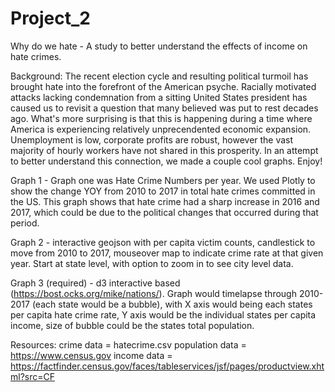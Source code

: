 # Project_2
Why do we hate - A study to better understand the effects of income on hate crimes.

Background: The recent election cycle and resulting political turmoil has brought hate into the forefront of the American psyche. Racially motivated attacks lacking condemnation from a sitting United States president has caused us to revisit a question that many believed was put to rest decades ago. What's more surprising is that this is happening during a time where America is experiencing relatively unprecendented economic expansion. Unemployment is low, corporate profits are robust, however the vast majority of hourly workers have not shared in this prosperity. In an attempt to better understand this connection, we made a couple cool graphs. Enjoy!

Graph 1 - Graph one was Hate Crime Numbers per year. We used Plotly to show the change YOY from 2010 to 2017 in total hate crimes committed in the US. This graph shows that hate crime had a sharp increase in 2016 and 2017, which could be due to the political changes that occurred during that period.

Graph 2 - interactive geojson with per capita victim counts, candlestick to move from 2010 to 2017, mouseover map to
indicate crime rate at that given year. Start at state level, with option to zoom in to see city level data.

Graph 3 (required) - d3 interactive based (https://bost.ocks.org/mike/nations/). Graph would timelapse through 2010-2017 (each state would be a bubble), with X axis would being each states per capita hate crime rate, Y axis would be the individual states per capita income, size of bubble could be the states total population.

Resources: crime data = hatecrime.csv population data = https://www.census.gov income data = https://factfinder.census.gov/faces/tableservices/jsf/pages/productview.xhtml?src=CF
